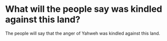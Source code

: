 # What will the people say was kindled against this land?

The people will say that the anger of Yahweh was kindled against this land.
